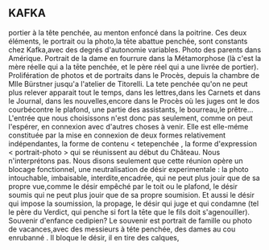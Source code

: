 ## KAFKA 

portier à la tête penchée, au menton enfoncé dans la poitrine. Ces deux éléments, le portrait ou la photo,la tēte abattue penchée, sont constants chez Kafka,avec des degrés d'autonomie variables. Photo des parents dans Amérique. Portrait de la dame en fourrure dans la Métamorphose (là c'est la mère réelle qui a la tēte penchée, et le père réel qui a une livrée de portier). Prolifération de photos et de portraits dans le Procès, depuis la chambre de Mlle Bürstner jusqu'a l'atelier de Titorelli. La tete penchée qu'on ne peut plus relever apparait tout le temps, dans les lettres,dans les Carnets et dans le Journal, dans les nouvelles,encore dans le Procès où les juges ont le dos courbécontre le plafond, une partie des assistants, le bourreau,le prêtre... L'entrée que nous choisissons n'est donc pas seulement, comme on peut l'espérer, en connexion avec d'autres choses à venir. Elle est elle-méme constituée par la mise en connexion de deux formes relativement indépendantes, la forme de contenu < tetepenchée , la forme d'expression < portrait-photo > qui se réunissent au début du Château. Nous n'interprétons pas. Nous disons seulement que cette réunion opère un blocage fonctionnel, une neutralisation de désir experimentale : la photo intouchable, imbaisable, interdite,encadrée, qui ne peut plus jouir que de sa propre vue,comme le désir empêché par le toit ou le plafond, le désir soumis qui ne peut plus jouir que de sa propre soumision. Et aussi le désir qui impose la soumission, la propage, le désir qui juge et qui condamne (tel le père du Verdict, qui penche si fort la tēte que le fils doit s'agenouiller). Souvenir d'enfance cedipien? Le souvenir est portrait de famille ou photo de vacances,avec des messieurs à téte penchée, des dames au cou enrubanné . Il bloque le désir, il en tire des calques,